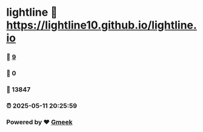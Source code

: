 # lightline :link: https://lightline10.github.io/lightline.io 
### :page_facing_up: [9](https://lightline10.github.io/lightline.io/tag.html) 
### :speech_balloon: 0 
### :hibiscus: 13847 
### :alarm_clock: 2025-05-11 20:25:59 
### Powered by :heart: [Gmeek](https://github.com/Meekdai/Gmeek)
